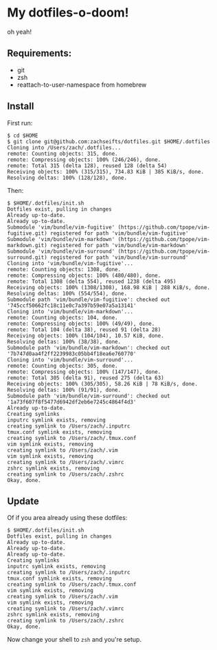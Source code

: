 # My dotfiles-o-doom!

oh yeah!

## Requirements:

 - git
 - zsh
 - reattach-to-user-namespace from homebrew

## Install

First run:

    $ cd $HOME
    $ git clone git@github.com:zachseifts/dotfiles.git $HOME/.dotfiles
    Cloning into /Users/zach/.dotfiles...
    remote: Counting objects: 315, done.
    remote: Compressing objects: 100% (246/246), done.
    remote: Total 315 (delta 128), reused 128 (delta 54)
    Receiving objects: 100% (315/315), 734.83 KiB | 385 KiB/s, done.
    Resolving deltas: 100% (128/128), done.

Then:

    $ $HOME/.dotfiles/init.sh 
    Dotfiles exist, pulling in changes
    Already up-to-date.
    Already up-to-date.
    Submodule 'vim/bundle/vim-fugitive' (https://github.com/tpope/vim-fugitive.git) registered for path 'vim/bundle/vim-fugitive'
    Submodule 'vim/bundle/vim-markdown' (https://github.com/tpope/vim-markdown.git) registered for path 'vim/bundle/vim-markdown'
    Submodule 'vim/bundle/vim-surround' (https://github.com/tpope/vim-surround.git) registered for path 'vim/bundle/vim-surround'
    Cloning into 'vim/bundle/vim-fugitive'...
    remote: Counting objects: 1308, done.
    remote: Compressing objects: 100% (480/480), done.
    remote: Total 1308 (delta 554), reused 1238 (delta 495)
    Receiving objects: 100% (1308/1308), 168.98 KiB | 288 KiB/s, done.
    Resolving deltas: 100% (554/554), done.
    Submodule path 'vim/bundle/vim-fugitive': checked out '745ccf50662fc18c11e0c7a397b59e07a5a13141'
    Cloning into 'vim/bundle/vim-markdown'...
    remote: Counting objects: 104, done.
    remote: Compressing objects: 100% (49/49), done.
    remote: Total 104 (delta 38), reused 91 (delta 28)
    Receiving objects: 100% (104/104), 10.57 KiB, done.
    Resolving deltas: 100% (38/38), done.
    Submodule path 'vim/bundle/vim-markdown': checked out '7b747d0aa4f2ff2239983c05bb4f18ea6e760770'
    Cloning into 'vim/bundle/vim-surround'...
    remote: Counting objects: 305, done.
    remote: Compressing objects: 100% (147/147), done.
    remote: Total 305 (delta 91), reused 275 (delta 63)
    Receiving objects: 100% (305/305), 58.26 KiB | 78 KiB/s, done.
    Resolving deltas: 100% (91/91), done.
    Submodule path 'vim/bundle/vim-surround': checked out '1a73f607f8f5477d6942df2eb6e7245c4864f4d3'
    Already up-to-date.
    Creating symlinks
    inputrc symlink exists, removing
    creating symlink to /Users/zach/.inputrc
    tmux.conf symlink exists, removing
    creating symlink to /Users/zach/.tmux.conf
    vim symlink exists, removing
    creating symlink to /Users/zach/.vim
    vim symlink exists, removing
    creating symlink to /Users/zach/.vimrc
    zshrc symlink exists, removing
    creating symlink to /Users/zach/.zshrc
    Okay, done.

## Update


Of if you area already using these dotfiles:

    $ $HOME/.dotfiles/init.sh 
    Dotfiles exist, pulling in changes
    Already up-to-date.
    Already up-to-date.
    Already up-to-date.
    Creating symlinks
    inputrc symlink exists, removing
    creating symlink to /Users/zach/.inputrc
    tmux.conf symlink exists, removing
    creating symlink to /Users/zach/.tmux.conf
    vim symlink exists, removing
    creating symlink to /Users/zach/.vim
    vim symlink exists, removing
    creating symlink to /Users/zach/.vimrc
    zshrc symlink exists, removing
    creating symlink to /Users/zach/.zshrc
    Okay, done.

Now change your shell to `zsh` and you're setup.

